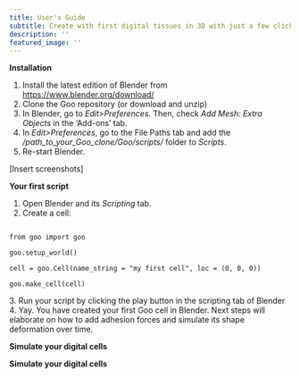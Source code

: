 ```yaml
---
title: User's Guide
subtitle: Create with first digital tissues in 3D with just a few clicks.
description: ''
featured_image: ''
---
```


<b>Installation</b>

1. Install the latest edition of Blender from <a href="https://www.blender.org/download/">https://www.blender.org/download/</a>
2. Clone the Goo repository (or download and unzip)
3. In Blender, go to <i>Edit>Preferences</i>. Then, check <i>Add Mesh: Extra Objects</i> in the ‘Add-ons’ tab. 
4. In <i>Edit>Preferences</i>, go to the File Paths tab and add the <i>/path_to_your_Goo_clone/Goo/scripts/</i> folder to <i>Scripts</i>. 
5. Re-start Blender. 

[Insert screenshots]


<b>Your first script</b>

1. Open Blender and its <i>Scripting</i> tab. 
2. Create a cell: <br>
<code>             
from goo import goo <br>
goo.setup_world() <br>
cell = goo.Cell(name_string = &#x22;my first cell&#x22;, loc = (0, 0, 0)) <br>
goo.make_cell(cell) <br>
</code>
3. Run your script by clicking the play button in the scripting tab of Blender
4. Yay. You have created your first Goo cell in Blender. Next steps will elaborate on how to add adhesion forces and simulate its shape deformation over time. 

<b>Simulate your digital cells</b>


<b>Simulate your digital cells</b>
